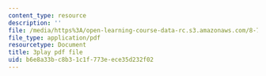 ```yaml
---
content_type: resource
description: ''
file: /media/https%3A/open-learning-course-data-rc.s3.amazonaws.com/8-701-introduction-to-nuclear-and-particle-physics-fall-2020/b6e8a33bc8b31c1f773eece35d232f02_nXzur-2hbkI.pdf
file_type: application/pdf
resourcetype: Document
title: 3play pdf file
uid: b6e8a33b-c8b3-1c1f-773e-ece35d232f02
---
```

